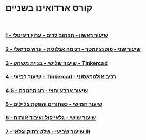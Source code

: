 # קורס ארדואינו בשניים
<br>

### [1 - שיעור ראשון - הבהוב לדים - ערוץ דיגיטלי](Lesson_01/Lesson_01.md)


### [2 - שיעור שני - פוטנציומטר - דגימה אנלוגית - ערוץ סריאלי](Lesson_02/Lesson_02.md)


### [3 - שיעור שלישי - בניית משחק - Tinkercad](Lesson_03/Lesson_03.md)


### [4 - שיעור רביעי - Tinkercad - רכיב אולטראסוני](Lesson_04/Lesson_04.md)


### [4.5 - שיעור ארבע וחצי - חג החנוכה](Lesson_04.5-Hanuka/Lesson_04.5-Hanuka.md)


### [5 - שיעור חמישי - כפתורים והפקת צלילים](Lesson_05/Lesson_05.md)


### [6 -  שיעור שישי - גלאי קול ועיבוד אותות](Lesson_06/Lesson_06.md)


### [7 - שיעור שביעי - שלט רחוק וגלאי IR ](Lesson_07/Lesson_07.md)


<br><br>
